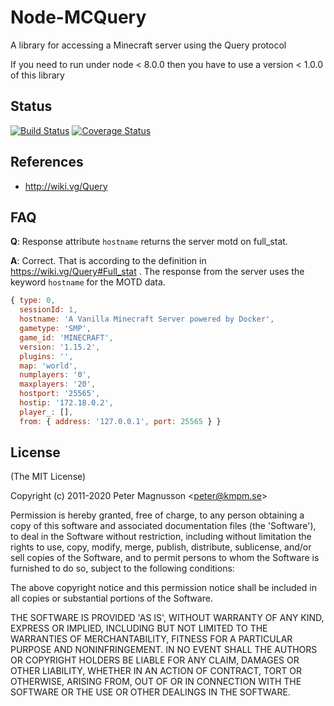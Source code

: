 # Node-MCQuery
A library for accessing a Minecraft server using the Query protocol

If you need to run under node < 8.0.0 then you have to use a version < 1.0.0 of this library

## Status
[![Build Status](https://travis-ci.org/kmpm/node-mcquery.svg?branch=master)](https://travis-ci.org/kmpm/node-mcquery)
[![Coverage Status](https://coveralls.io/repos/kmpm/node-mcquery/badge.png)](https://coveralls.io/r/kmpm/node-mcquery)

## References ##
* http://wiki.vg/Query


## FAQ
__Q__: Response attribute `hostname`  returns the server motd on full_stat.

__A__: Correct. That is according to the definition in https://wiki.vg/Query#Full_stat .
The response from the server uses the keyword `hostname` for the MOTD data.
```javascript
{ type: 0,
  sessionId: 1,
  hostname: 'A Vanilla Minecraft Server powered by Docker',
  gametype: 'SMP',
  game_id: 'MINECRAFT',
  version: '1.15.2',
  plugins: '',
  map: 'world',
  numplayers: '0',
  maxplayers: '20',
  hostport: '25565',
  hostip: '172.18.0.2',
  player_: [],
  from: { address: '127.0.0.1', port: 25565 } }
```

## License
(The MIT License)

Copyright (c) 2011-2020 Peter Magnusson &lt;peter@kmpm.se&gt;

Permission is hereby granted, free of charge, to any person obtaining
a copy of this software and associated documentation files (the
'Software'), to deal in the Software without restriction, including
without limitation the rights to use, copy, modify, merge, publish,
distribute, sublicense, and/or sell copies of the Software, and to
permit persons to whom the Software is furnished to do so, subject to
the following conditions:

The above copyright notice and this permission notice shall be
included in all copies or substantial portions of the Software.

THE SOFTWARE IS PROVIDED 'AS IS', WITHOUT WARRANTY OF ANY KIND,
EXPRESS OR IMPLIED, INCLUDING BUT NOT LIMITED TO THE WARRANTIES OF
MERCHANTABILITY, FITNESS FOR A PARTICULAR PURPOSE AND NONINFRINGEMENT.
IN NO EVENT SHALL THE AUTHORS OR COPYRIGHT HOLDERS BE LIABLE FOR ANY
CLAIM, DAMAGES OR OTHER LIABILITY, WHETHER IN AN ACTION OF CONTRACT,
TORT OR OTHERWISE, ARISING FROM, OUT OF OR IN CONNECTION WITH THE
SOFTWARE OR THE USE OR OTHER DEALINGS IN THE SOFTWARE.
